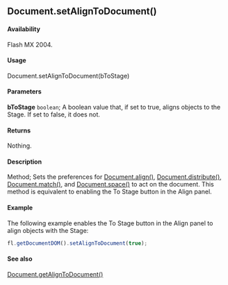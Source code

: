 ## Document.setAlignToDocument()

#### Availability

Flash MX 2004.

#### Usage

Document.setAlignToDocument(bToStage)

#### Parameters

**bToStage** `boolean`; A boolean value that, if set to true, aligns objects to the Stage. If set to false, it does not.

#### Returns

Nothing.

#### Description

Method; Sets the preferences for [Document.align()](../Document_object/Document13.md), [Document.distribute()](../Document_object/Document49.md), [Document.match()](../Document_object/Document120.md), and [Document.space()](../Document_object/Document67.md) to act on the document. This method is equivalent to enabling the To Stage button in the Align panel.

#### Example

The following example enables the To Stage button in the Align panel to align objects with the Stage:

```javascript
fl.getDocumentDOM().setAlignToDocument(true);
```

#### See also

[Document.getAlignToDocument()](../Document_object/Document72.md)
